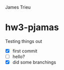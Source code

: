 James Trieu
# hw3-pjamas

Testing things out

- [x] first commit
- [ ] hello?
- [x] did some branchings
